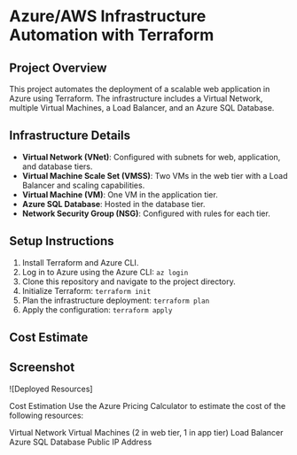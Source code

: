 # Azure/AWS Infrastructure Automation with Terraform

## Project Overview

This project automates the deployment of a scalable web application in Azure using Terraform. The infrastructure includes a Virtual Network, multiple Virtual Machines, a Load Balancer, and an Azure SQL Database.

## Infrastructure Details

- **Virtual Network (VNet)**: Configured with subnets for web, application, and database tiers.
- **Virtual Machine Scale Set (VMSS)**: Two VMs in the web tier with a Load Balancer and scaling capabilities.
- **Virtual Machine (VM)**: One VM in the application tier.
- **Azure SQL Database**: Hosted in the database tier.
- **Network Security Group (NSG)**: Configured with rules for each tier.

## Setup Instructions

1. Install Terraform and Azure CLI.
2. Log in to Azure using the Azure CLI: `az login`
3. Clone this repository and navigate to the project directory.
4. Initialize Terraform: `terraform init`
5. Plan the infrastructure deployment: `terraform plan`
6. Apply the configuration: `terraform apply`

## Cost Estimate


## Screenshot
![Deployed Resources]



Cost Estimation
Use the Azure Pricing Calculator to estimate the cost of the following resources:

Virtual Network
Virtual Machines (2 in web tier, 1 in app tier)
Load Balancer
Azure SQL Database
Public IP Address
